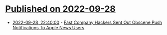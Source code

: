 # [Published on 2022-09-28](index.md)

* [2022-09-28, 22:40:00](https://news.slashdot.org/story/22/09/28/2043225/fast-company-hackers-sent-out-obscene-push-notifications-to-apple-news-users?utm_source=rss1.0mainlinkanon&utm_medium=feed) - [Fast Company Hackers Sent Out Obscene Push Notifications To Apple News Users](https://news.slashdot.org/story/22/09/28/2043225/fast-company-hackers-sent-out-obscene-push-notifications-to-apple-news-users?utm_source=rss1.0mainlinkanon&utm_medium=feed)
